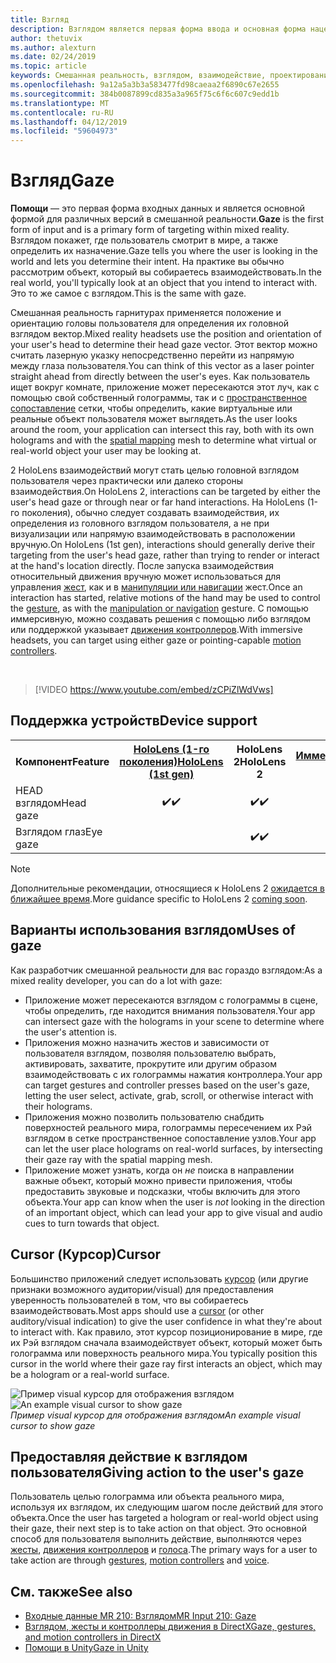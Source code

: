 ```yaml
---
title: Взгляд
description: Взглядом является первая форма ввода и основная форма нацеливания в смешанной реальности.
author: thetuvix
ms.author: alexturn
ms.date: 02/24/2019
ms.topic: article
keywords: Смешанная реальность, взглядом, взаимодействие, проектирование
ms.openlocfilehash: 9a12a5a3b3a583477fd98caeaa2f6890c67e2655
ms.sourcegitcommit: 384b0087899cd835a3a965f75c6f6c607c9edd1b
ms.translationtype: MT
ms.contentlocale: ru-RU
ms.lasthandoff: 04/12/2019
ms.locfileid: "59604973"
---
```

# <a name="gaze"></a><span data-ttu-id="74d80-104">Взгляд</span><span class="sxs-lookup"><span data-stu-id="74d80-104">Gaze</span></span>

<span data-ttu-id="74d80-105">**Помощи** — это первая форма входных данных и является основной формой для различных версий в смешанной реальности.</span><span class="sxs-lookup"><span data-stu-id="74d80-105">**Gaze** is the first form of input and is a primary form of targeting within mixed reality.</span></span> <span data-ttu-id="74d80-106">Взглядом покажет, где пользователь смотрит в мире, а также определить их назначение.</span><span class="sxs-lookup"><span data-stu-id="74d80-106">Gaze tells you where the user is looking in the world and lets you determine their intent.</span></span> <span data-ttu-id="74d80-107">На практике вы обычно рассмотрим объект, который вы собираетесь взаимодействовать.</span><span class="sxs-lookup"><span data-stu-id="74d80-107">In the real world, you'll typically look at an object that you intend to interact with.</span></span> <span data-ttu-id="74d80-108">Это то же самое с взглядом.</span><span class="sxs-lookup"><span data-stu-id="74d80-108">This is the same with gaze.</span></span>

<span data-ttu-id="74d80-109">Смешанная реальность гарнитурах применяется положение и ориентацию головы пользователя для определения их головной взглядом вектор.</span><span class="sxs-lookup"><span data-stu-id="74d80-109">Mixed reality headsets use the position and orientation of your user's head to determine their head gaze vector.</span></span> <span data-ttu-id="74d80-110">Этот вектор можно считать лазерную указку непосредственно перейти из напрямую между глаза пользователя.</span><span class="sxs-lookup"><span data-stu-id="74d80-110">You can think of this vector as a laser pointer straight ahead from directly between the user's eyes.</span></span> <span data-ttu-id="74d80-111">Как пользователь ищет вокруг комнате, приложение может пересекаются этот луч, как с помощью свой собственный голограммы, так и с [пространственное сопоставление](spatial-mapping.md) сетки, чтобы определить, какие виртуальные или реальные объект пользователя может выглядеть.</span><span class="sxs-lookup"><span data-stu-id="74d80-111">As the user looks around the room, your application can intersect this ray, both with its own holograms and with the [spatial mapping](spatial-mapping.md) mesh to determine what virtual or real-world object your user may be looking at.</span></span>

<span data-ttu-id="74d80-112">2 HoloLens взаимодействий могут стать целью головной взглядом пользователя через практически или далеко стороны взаимодействия.</span><span class="sxs-lookup"><span data-stu-id="74d80-112">On HoloLens 2, interactions can be targeted by either the user's head gaze or through near or far hand interactions.</span></span>  <span data-ttu-id="74d80-113">На HoloLens (1-го поколения), обычно следует создавать взаимодействия, их определения из головного взглядом пользователя, а не при визуализации или напрямую взаимодействовать в расположении вручную.</span><span class="sxs-lookup"><span data-stu-id="74d80-113">On HoloLens (1st gen), interactions should generally derive their targeting from the user's head gaze, rather than trying to render or interact at the hand's location directly.</span></span> <span data-ttu-id="74d80-114">После запуска взаимодействия относительный движения вручную может использоваться для управления [жест](gestures.md), как и в [манипуляции или навигации](gestures.md#composite-gestures) жест.</span><span class="sxs-lookup"><span data-stu-id="74d80-114">Once an interaction has started, relative motions of the hand may be used to control the [gesture](gestures.md), as with the [manipulation or navigation](gestures.md#composite-gestures) gesture.</span></span> <span data-ttu-id="74d80-115">С помощью иммерсивную, можно создавать решения с помощью либо взглядом или поддержкой указывает [движения контроллеров](motion-controllers.md).</span><span class="sxs-lookup"><span data-stu-id="74d80-115">With immersive headsets, you can target using either gaze or pointing-capable [motion controllers](motion-controllers.md).</span></span>

<br>

>[!VIDEO https://www.youtube.com/embed/zCPiZlWdVws]

## <a name="device-support"></a><span data-ttu-id="74d80-116">Поддержка устройств</span><span class="sxs-lookup"><span data-stu-id="74d80-116">Device support</span></span>

<table>
<tr>
<th><span data-ttu-id="74d80-117">Компонент</span><span class="sxs-lookup"><span data-stu-id="74d80-117">Feature</span></span></th><th style="width:150px"> <span data-ttu-id="74d80-118"><a href="hololens-hardware-details.md">HoloLens (1-го поколения)</a></span><span class="sxs-lookup"><span data-stu-id="74d80-118"><a href="hololens-hardware-details.md">HoloLens (1st gen)</a></span></span></th><th style="width:150px"><span data-ttu-id="74d80-119">HoloLens 2</span><span class="sxs-lookup"><span data-stu-id="74d80-119">HoloLens 2</span></span></th><th style="width:150px"> <span data-ttu-id="74d80-120"><a href="immersive-headset-hardware-details.md">Иммерсивную</a></span><span class="sxs-lookup"><span data-stu-id="74d80-120"><a href="immersive-headset-hardware-details.md">Immersive headsets</a></span></span></th>
</tr><tr>
<td> <span data-ttu-id="74d80-121">HEAD взглядом</span><span class="sxs-lookup"><span data-stu-id="74d80-121">Head gaze</span></span></td><td style="text-align: center;"> <span data-ttu-id="74d80-122">✔️</span><span class="sxs-lookup"><span data-stu-id="74d80-122">✔️</span></span></td><td style="text-align: center;"> <span data-ttu-id="74d80-123">✔️</span><span class="sxs-lookup"><span data-stu-id="74d80-123">✔️</span></span></td><td style="text-align: center;"> <span data-ttu-id="74d80-124">✔️</span><span class="sxs-lookup"><span data-stu-id="74d80-124">✔️</span></span></td>
</tr><tr>
<td> <span data-ttu-id="74d80-125">Взглядом глаз</span><span class="sxs-lookup"><span data-stu-id="74d80-125">Eye gaze</span></span></td><td></td><td style="text-align: center;"><span data-ttu-id="74d80-126">✔️</span><span class="sxs-lookup"><span data-stu-id="74d80-126">✔️</span></span></td><td></td>
</tr>
</table>

> [!NOTE]
> <span data-ttu-id="74d80-127">Дополнительные рекомендации, относящиеся к HoloLens 2 [ожидается в ближайшее время](index.md#news-and-notes).</span><span class="sxs-lookup"><span data-stu-id="74d80-127">More guidance specific to HoloLens 2 [coming soon](index.md#news-and-notes).</span></span>


## <a name="uses-of-gaze"></a><span data-ttu-id="74d80-128">Варианты использования взглядом</span><span class="sxs-lookup"><span data-stu-id="74d80-128">Uses of gaze</span></span>

<span data-ttu-id="74d80-129">Как разработчик смешанной реальности для вас гораздо взглядом:</span><span class="sxs-lookup"><span data-stu-id="74d80-129">As a mixed reality developer, you can do a lot with gaze:</span></span>
* <span data-ttu-id="74d80-130">Приложение может пересекаются взглядом с голограммы в сцене, чтобы определить, где находится внимания пользователя.</span><span class="sxs-lookup"><span data-stu-id="74d80-130">Your app can intersect gaze with the holograms in your scene to determine where the user's attention is.</span></span>
* <span data-ttu-id="74d80-131">Приложения можно назначить жестов и зависимости от пользователя взглядом, позволяя пользователю выбрать, активировать, захватите, прокрутите или другим образом взаимодействовать с их голограммы нажатия контроллера.</span><span class="sxs-lookup"><span data-stu-id="74d80-131">Your app can target gestures and controller presses based on the user's gaze, letting the user select, activate, grab, scroll, or otherwise interact with their holograms.</span></span>
* <span data-ttu-id="74d80-132">Приложения можно позволить пользователю снабдить поверхностей реального мира, голограммы пересечением их Рэй взглядом в сетке пространственное сопоставление узлов.</span><span class="sxs-lookup"><span data-stu-id="74d80-132">Your app can let the user place holograms on real-world surfaces, by intersecting their gaze ray with the spatial mapping mesh.</span></span>
* <span data-ttu-id="74d80-133">Приложение может узнать, когда он *не* поиска в направлении важные объект, который можно привести приложения, чтобы предоставить звуковые и подсказки, чтобы включить для этого объекта.</span><span class="sxs-lookup"><span data-stu-id="74d80-133">Your app can know when the user is *not* looking in the direction of an important object, which can lead your app to give visual and audio cues to turn towards that object.</span></span>

## <a name="cursor"></a><span data-ttu-id="74d80-134">Cursor (Курсор)</span><span class="sxs-lookup"><span data-stu-id="74d80-134">Cursor</span></span>

<span data-ttu-id="74d80-135">Большинство приложений следует использовать [курсор](cursors.md) (или другие признаки возможного аудитории/visual) для предоставления уверенность пользователей в том, что вы собираетесь взаимодействовать.</span><span class="sxs-lookup"><span data-stu-id="74d80-135">Most apps should use a [cursor](cursors.md) (or other auditory/visual indication) to give the user confidence in what they're about to interact with.</span></span> <span data-ttu-id="74d80-136">Как правило, этот курсор позиционирование в мире, где их Рэй взглядом сначала взаимодействует объект, который может быть голограмма или поверхность реального мира.</span><span class="sxs-lookup"><span data-stu-id="74d80-136">You typically position this cursor in the world where their gaze ray first interacts an object, which may be a hologram or a real-world surface.</span></span>

<span data-ttu-id="74d80-137">![Пример visual курсор для отображения взглядом](images/cursor.jpg)</span><span class="sxs-lookup"><span data-stu-id="74d80-137">![An example visual cursor to show gaze](images/cursor.jpg)</span></span><br>
<span data-ttu-id="74d80-138">*Пример visual курсор для отображения взглядом*</span><span class="sxs-lookup"><span data-stu-id="74d80-138">*An example visual cursor to show gaze*</span></span>

## <a name="giving-action-to-the-users-gaze"></a><span data-ttu-id="74d80-139">Предоставляя действие к взглядом пользователя</span><span class="sxs-lookup"><span data-stu-id="74d80-139">Giving action to the user's gaze</span></span>

<span data-ttu-id="74d80-140">Пользователь целью голограмма или объекта реального мира, используя их взглядом, их следующим шагом после действий для этого объекта.</span><span class="sxs-lookup"><span data-stu-id="74d80-140">Once the user has targeted a hologram or real-world object using their gaze, their next step is to take action on that object.</span></span> <span data-ttu-id="74d80-141">Это основной способ для пользователя выполнить действие, выполняются через [жесты](gestures.md), [движения контроллеров](motion-controllers.md) и [голоса](voice-input.md).</span><span class="sxs-lookup"><span data-stu-id="74d80-141">The primary ways for a user to take action are through [gestures](gestures.md), [motion controllers](motion-controllers.md) and [voice](voice-input.md).</span></span>

## <a name="see-also"></a><span data-ttu-id="74d80-142">См. также</span><span class="sxs-lookup"><span data-stu-id="74d80-142">See also</span></span>
* [<span data-ttu-id="74d80-143">Входные данные MR 210: Взглядом</span><span class="sxs-lookup"><span data-stu-id="74d80-143">MR Input 210: Gaze</span></span>](holograms-210.md)
* [<span data-ttu-id="74d80-144">Взглядом, жесты и контроллеры движения в DirectX</span><span class="sxs-lookup"><span data-stu-id="74d80-144">Gaze, gestures, and motion controllers in DirectX</span></span>](gaze,-gestures,-and-motion-controllers-in-directx.md)
* [<span data-ttu-id="74d80-145">Помощи в Unity</span><span class="sxs-lookup"><span data-stu-id="74d80-145">Gaze in Unity</span></span>](gaze-in-unity.md)
